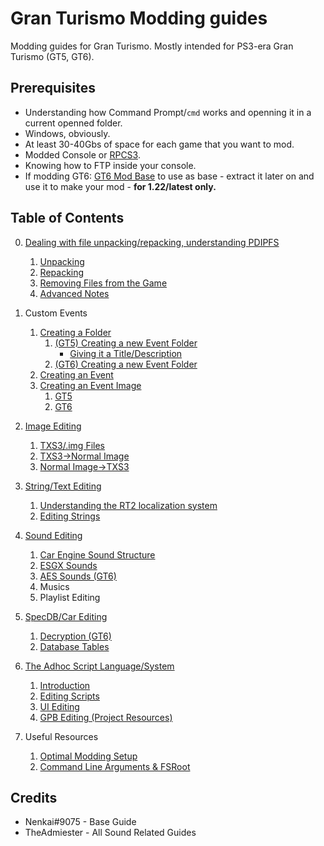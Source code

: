 # Gran Turismo Modding guides
Modding guides for Gran Turismo. Mostly intended for PS3-era Gran Turismo (GT5, GT6).

## Prerequisites
* Understanding how Command Prompt/`cmd` works and openning it in a current openned folder.
* Windows, obviously.
* At least 30-40Gbs of space for each game that you want to mod.
* Modded Console or [RPCS3](https://rpcs3.net/).
* Knowing how to FTP inside your console.
* If modding GT6: [GT6 Mod Base](http://www.mediafire.com/folder/8d08of132m00y/GT6+Mod+Base) to use as base - extract it later on and use it to make your mod - **for 1.22/latest only.**

## Table of Contents
0. [Dealing with file unpacking/repacking, understanding PDIPFS](https://github.com/Nenkai/Gran-Turismo-5-6-Modding-Guides/blob/main/0.%20Understanding%20PDIPFS/Understanding_PDIPFS.md)
	1. [Unpacking](https://github.com/Nenkai/Gran-Turismo-5-6-Modding-Guides/blob/main/0.%20Understanding%20PDIPFS/Understanding_PDIPFS.md#unpacking)
	2. [Repacking](https://github.com/Nenkai/Gran-Turismo-5-6-Modding-Guides/blob/main/0.%20Understanding%20PDIPFS/Understanding_PDIPFS.md#packing)
	3. [Removing Files from the Game](https://github.com/Nenkai/Gran-Turismo-5-6-Modding-Guides/blob/main/0.%20Understanding%20PDIPFS/Understanding_PDIPFS.md#removing-files-from-the-game)
	4. [Advanced Notes](https://github.com/Nenkai/Gran-Turismo-5-6-Modding-Guides/blob/main/0.%20Understanding%20PDIPFS/Understanding_PDIPFS.md#technical-details-about-pdipfs-advanced)

1. Custom Events
	1. [Creating a Folder](https://github.com/Nenkai/Gran-Turismo-5-6-Modding-Guides/blob/main/1.%20Events/Creating_Folders.md)
		1. [(GT5) Creating a new Event Folder](https://github.com/Nenkai/Gran-Turismo-5-6-Modding-Guides/blob/main/1.%20Events/Creating_Folders.md#gt5-creating-a-new-event-folder)
		    * [Giving it a Title/Description](https://github.com/Nenkai/Gran-Turismo-5-6-Modding-Guides/blob/main/1.%20Events/Creating_Folders.md#gt5-folder-titledescription)
		2. [(GT6) Creating a new Event Folder](https://github.com/Nenkai/Gran-Turismo-5-6-Modding-Guides/blob/main/1.%20Events/Creating_Folders.md#gt6-creating-a-new-event-folder)
	2. [Creating an Event](https://github.com/Nenkai/Gran-Turismo-5-6-Modding-Guides/blob/main/1.%20Events/Creating_Events.md)
	3. [Creating an Event Image](https://github.com/Nenkai/Gran-Turismo-5-6-Modding-Guides/blob/main/1.%20Events/Creating_And_Event_Image.md)
		1. [GT5](https://github.com/Nenkai/Gran-Turismo-5-6-Modding-Guides/blob/main/1.%20Events/Creating_And_Event_Image.md#gt5)
		2. [GT6](https://github.com/Nenkai/Gran-Turismo-5-6-Modding-Guides/blob/main/1.%20Events/Creating_And_Event_Image.md#gt6)

2. [Image Editing](https://github.com/Nenkai/Gran-Turismo-5-6-Modding-Guides/blob/main/2.%20Image%20Editing/Image_Editing.md)
	1. [TXS3/.img Files](https://github.com/Nenkai/Gran-Turismo-5-6-Modding-Guides/blob/main/2.%20Image%20Editing/Image_Editing.md)
	2. [TXS3->Normal Image](https://github.com/Nenkai/Gran-Turismo-5-6-Modding-Guides/blob/main/2.%20Image%20Editing/Image_Editing.md#img-to-png)
	3. [Normal Image->TXS3](https://github.com/Nenkai/Gran-Turismo-5-6-Modding-Guides/blob/main/2.%20Image%20Editing/Image_Editing.md#pngjpgbmp-to-img)
	
3. [String/Text Editing](https://github.com/Nenkai/Gran-Turismo-5-6-Modding-Guides/blob/main/3.%20String%20Editing/String_Editing.md#stringtext-editing)
	1. [Understanding the RT2 localization system](https://github.com/Nenkai/Gran-Turismo-5-6-Modding-Guides/blob/main/3.%20String%20Editing/String_Editing.md#understanding-the-rt2-localization-system)
	2. [Editing Strings](https://github.com/Nenkai/Gran-Turismo-5-6-Modding-Guides/blob/main/3.%20String%20Editing/String_Editing.md#editing-strings)

4. [Sound Editing](https://github.com/Nenkai/Gran-Turismo-5-6-Modding-Guides/blob/main/4.%20Sound%20Editing/Sound_Editing.md)
	1. [Car Engine Sound Structure](https://github.com/Nenkai/Gran-Turismo-5-6-Modding-Guides/blob/main/4.%20Sound%20Editing/Sound_Editing.md#car-engine-sound-structure)
	2. [ESGX Sounds](https://github.com/Nenkai/Gran-Turismo-5-6-Modding-Guides/blob/main/4.%20Sound%20Editing/Sound_Editing.md#esgx-sounds)
	3. [AES Sounds (GT6)](https://github.com/Nenkai/Gran-Turismo-5-6-Modding-Guides/blob/main/4.%20Sound%20Editing/Sound_Editing.md#aes-sounds)
	4. Musics
	5. Playlist Editing

5. [SpecDB/Car Editing](https://github.com/Nenkai/Gran-Turismo-5-6-Modding-Guides/blob/main/5.%20SpecDB/SpecDB_Editing.md)
	1. [Decryption (GT6)](https://github.com/Nenkai/Gran-Turismo-5-6-Modding-Guides/blob/main/5.%20SpecDB/SpecDB_Editing.md#50-specdb---car-specifications)
	2. [Database Tables](https://github.com/Nenkai/Gran-Turismo-5-6-Modding-Guides/blob/main/5.%20SpecDB/SpecDB_Editing.md#2-tables)

6. [The Adhoc Script Language/System](https://github.com/Nenkai/Gran-Turismo-5-6-Modding-Guides/blob/main/6.%20Adhoc/Introduction.md)
	1. [Introduction](https://github.com/Nenkai/Gran-Turismo-5-6-Modding-Guides/blob/main/6.%20Adhoc/Introduction.md)
	2. [Editing Scripts](https://github.com/Nenkai/Gran-Turismo-5-6-Modding-Guides/blob/main/6.%20Adhoc/Scripts.md)
	3. [UI Editing](https://github.com/Nenkai/Gran-Turismo-5-6-Modding-Guides/blob/main/6.%20Adhoc/UI.md)
	4. [GPB Editing (Project Resources)](https://github.com/Nenkai/Gran-Turismo-5-6-Modding-Guides/blob/main/6.%20Adhoc/GPB_Resources.md)
7. Useful Resources
	1. [Optimal Modding Setup](https://github.com/Nenkai/Gran-Turismo-5-6-Modding-Guides/blob/main/X.%20Other/Optimal_Setup_For_Modding.md)
	2. [Command Line Arguments & FSRoot](https://github.com/Nenkai/Gran-Turismo-5-6-Modding-Guides/blob/main/X.%20Other/Command_Line_Arguments_FSRoot.md)

## Credits
- Nenkai#9075 - Base Guide
- TheAdmiester - All Sound Related Guides
